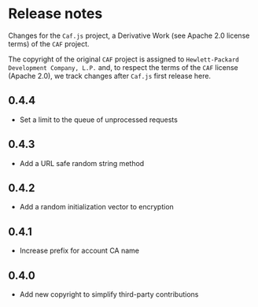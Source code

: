 # Release notes

Changes for the `Caf.js` project, a Derivative Work (see Apache 2.0 license terms) of the `CAF` project.

The  copyright of the original `CAF` project is assigned to `Hewlett-Packard Development Company, L.P.` and, to respect the terms of the `CAF` license (Apache 2.0), we track changes after `Caf.js` first release here.

## 0.4.4
- Set a limit to the queue of unprocessed requests

## 0.4.3
- Add a URL safe random string method

## 0.4.2
- Add a random initialization vector to encryption

## 0.4.1
 - Increase prefix for account CA name

## 0.4.0
 - Add new copyright to simplify third-party contributions
